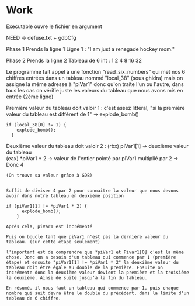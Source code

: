 # Work

Executable ouvre le fichier en argument

NEED -> defuse.txt + gdbCfg

Phase 1
Prends la ligne 1
Ligne 1 : "I am just a renegade hockey mom."

Phase 2
Prends la ligne 2
Tableau de 6 int : 1 2 4 8 16 32

Le programme fait appel à une fonction "read_six_numbers" qui met nos 6 chiffres entrées dans un tableau nommé "local_38" (sous ghidra) mais on assigne la même adresse à "piVar1" donc qu'on traite l'un ou l'autre, dans tous les cas on vérifie juste les valeurs du tableau que nous avons mis en entrée (2ème ligne)

Première valeur du tableau doit valoir 1 :
	c'est assez littéral, "si la première valeur du tableau est différent de 1" -> explode_bomb()
	
	if (local_38[0] != 1) {
	    explode_bomb();
	  }
	
Deuxième valeur du tableau doit valoir 2 :
	(rbx) piVar1[1] -> deuxième valeur du tableau    
	(eax) *piVar1 * 2 -> valeur de l'entier pointé par piVar1 multiplié par 2 -> Donc 4 
	
	(On trouve sa valeur grâce à GDB) 
	
	
	Suffit de diviser 4 par 2 pour connaitre la valeur que nous devons avoir dans notre tableau en deuxième position
	
	if (piVar1[1] != *piVar1 * 2) {
	      explode_bomb();
	    }
	
	Après cela, piVar1 est incrémenté
	
	Puis on boucle tant que piVar1 n'est pas la dernière valeur du tableau. (sur cette étape seulement)
	
	l'important est de comprendre que *piVar1 et Pivar1[0] c'est la même chose. Donc on a besoin d'un tableau qui commence par 1 (première étape) et ensuite "piVar1[1] != *piVar1 * 2" la deuxième valeur du tableau doit être égale au double de la première. Ensuite on incrémente donc la deuxième valeur devient la première et la troisième la deuxième. Ainsi de suite jusqu’à la fin du tableau. 
	
	En résumé, il nous faut un tableau qui commence par 1, puis chaque nombre qui suit devra être le double du précédent, dans la limite d'un tableau de 6 chiffre.
